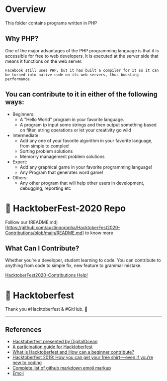 # Overview
This folder contains programs written in PHP

## Why PHP?
One of the major advantages of the PHP programming language is that it is accessible for free to web developers. It is executed at the server side that means it functions on the web server.

`Facebook still uses PHP, but it has built a compiler for it so it can be turned into native code on its web servers, thus boosting performance`

## You can contribute to it in either of the following ways:

- Beginners:
	- A "Hello World" program in your favorite language.
  	- A program tp input some strings and then output something based on filter, string operations or let your creativity go wild
- Intermediate:
	- Add any one of your favorite algorithm in your favorite language, from simple to complex!
  	- Sorting problem solutions
  	- Memorry management problem solutions
- Expert:
	- Add any graphical game in your favorite programming language!
  	- Any Program that generates word game!
- Others: 
	- Any other program that will help other users in development, debugging, reporting etc

# 🙌 HacktoberFest-2020 Repo 

Folllow our (README.md)[https://github.com/austinnoronha/HacktoberFest2020-Contributions/blob/main/README.md] to know more


## What Can I Contribute?

Whether you’re a developer, student learning to code. You can contribute to anything from code to simple fix, new feature to grammar mistake.

[HacktoberFest2020-Contributions Help!](https://github.com/austinnoronha/HacktoberFest2020-Contributions/blob/main/CONTRIBUTING.md)

# 🙌 Hacktoberfest

Thank you #Hacktoberfest  & #GitHub. 🎯


---
## References

- [Hacktoberfest presented by DigitalOcean](https://hacktoberfest.digitalocean.com/)
- [A participation guide for Hacktoberfest](https://dev.to/zenika/a-participation-guide-for-hacktoberfest-19c1)
- [What is Hacktoberfest and How can a beginner contribute?](https://medium.com/@bawantharathnayaka/what-is-hacktoberfest-and-how-can-a-beginner-contribute-39cf2081804e)
- [Hacktoberfest 2019: How you can get your free shirt — even if you’re new to coding](https://www.freecodecamp.org/news/hacktoberfest-2018-how-you-can-get-your-free-shirt-even-if-youre-new-to-coding-96080dd0b01b/)
- [Complete list of github markdown emoji markup](https://gist.github.com/rxaviers/7360908)
- [Emoji](https://github.com/StylishThemes/GitHub-Dark/wiki/Emoji)

